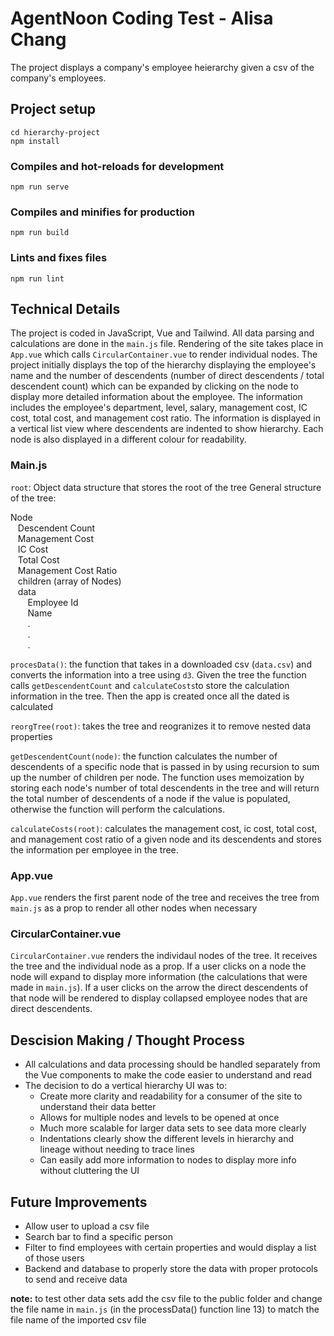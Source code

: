 # AgentNoon Coding Test - Alisa Chang

The project displays a company's employee heierarchy given a csv of the company's employees.

## Project setup
```
cd hierarchy-project
npm install
```

### Compiles and hot-reloads for development
```
npm run serve
```

### Compiles and minifies for production
```
npm run build
```

### Lints and fixes files
```
npm run lint
```

## Technical Details
The project is coded in JavaScript, Vue and Tailwind. All data parsing and calculations are done in the `main.js` file. Rendering of the site takes place in `App.vue` which calls `CircularContainer.vue` to render individual nodes. The project initially displays the top of the hierarchy displaying the employee's name and the number of descendents (number of direct descendents / total descendent count) which can be expanded by clicking on the node to display more detailed information about the employee. The information includes the employee's department, level, salary, management cost, IC cost, total cost, and management cost ratio. The information is displayed in a vertical list view where descendents are indented to show hierarchy. Each node is also displayed in a different colour for readability.

### Main.js
`root`: Object data structure that stores the root of the tree
General structure of the tree:

Node <br/>
    &nbsp;&nbsp; Descendent Count <br/>
    &nbsp;&nbsp; Management Cost <br/>
    &nbsp;&nbsp; IC Cost <br/>
    &nbsp;&nbsp; Total Cost <br/>
    &nbsp;&nbsp; Management Cost Ratio <br/>
    &nbsp;&nbsp; children (array of Nodes) <br/>
    &nbsp;&nbsp; data <br/>
        &nbsp;&nbsp;&nbsp;&nbsp;&nbsp;&nbsp; Employee Id <br/>
        &nbsp;&nbsp;&nbsp;&nbsp;&nbsp;&nbsp; Name <br/>
        &nbsp;&nbsp;&nbsp;&nbsp;&nbsp;&nbsp; . <br/>
        &nbsp;&nbsp;&nbsp;&nbsp;&nbsp;&nbsp; . <br/>
        &nbsp;&nbsp;&nbsp;&nbsp;&nbsp;&nbsp; . <br/>


`procesData()`: the function that takes in a downloaded csv (`data.csv`) and converts the information into a tree using `d3`. Given the tree the function calls `getDescendentCount` and `calculateCosts`to store the calculation information in the tree. Then the app is created once all the dated is calculated

`reorgTree(root)`: takes the tree and reogranizes it to remove nested data properties

`getDescendentCount(node)`: the function calculates the number of descendents of a specific node that is passed in by using recursion to sum up the number of children per node. The function uses memoization by storing each node's number of total descendents in the tree and will return the total number of descendents of a node if the value is populated, otherwise the function will perform the calculations.

`calculateCosts(root)`: calculates the management cost, ic cost, total cost, and management cost ratio of a given node and its descendents and stores the information per employee in the tree.

### App.vue
`App.vue` renders the first parent node of the tree and receives the tree from `main.js` as a prop to render all other nodes when necessary

### CircularContainer.vue
`CircularContainer.vue` renders the individaul nodes of the tree. It receives the tree and the individual node as a prop. If a user clicks on a node the node will expand to display more information (the calculations that were made in `main.js`). If a user clicks on the arrow the direct descendents of that node will be rendered to display collapsed employee nodes that are direct descendents.

## Descision Making / Thought Process
- All calculations and data processing should be handled separately from the Vue components to make the code easier to understand and read
- The decision to do a vertical hierarchy UI was to:
    - Create more clarity and readability for a consumer of the site to understand their data better
    - Allows for multiple nodes and levels to be opened at once
    - Much more scalable for larger data sets to see data more clearly
    - Indentations clearly show the different levels in hierarchy and lineage without needing to trace lines
    - Can easily add more information to nodes to display more info without cluttering the UI

## Future Improvements
- Allow user to upload a csv file
- Search bar to find a specific person
- Filter to find employees with certain properties and would display a list of those users
- Backend and database to properly store the data with proper protocols to send and receive data

**note:** to test other data sets add the csv file to the public folder and change the file name in `main.js` (in the processData() function line 13) to match the file name of the imported csv file
